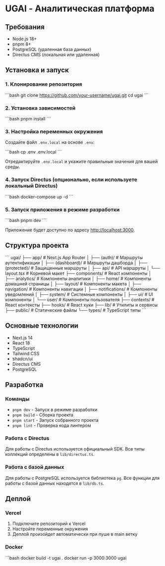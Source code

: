 # UGAI - Аналитическая платформа

## Требования

- Node.js 18+ 
- pnpm 8+
- PostgreSQL (удаленная база данных)
- Directus CMS (локальная или удаленная)

## Установка и запуск

### 1. Клонирование репозитория

\`\`\`bash
git clone https://github.com/your-username/ugai.git
cd ugai
\`\`\`

### 2. Установка зависимостей

\`\`\`bash
pnpm install
\`\`\`

### 3. Настройка переменных окружения

Создайте файл `.env.local` на основе `.env`:

\`\`\`bash
cp .env .env.local
\`\`\`

Отредактируйте `.env.local` и укажите правильные значения для вашей среды.

### 4. Запуск Directus (опционально, если используете локальный Directus)

\`\`\`bash
docker-compose up -d
\`\`\`

### 5. Запуск приложения в режиме разработки

\`\`\`bash
pnpm dev
\`\`\`

Приложение будет доступно по адресу [http://localhost:3000](http://localhost:3000).

## Структура проекта

\`\`\`
ugai/
├── app/                  # Next.js App Router
│   ├── (auth)/           # Маршруты аутентификации
│   ├── (dashboard)/      # Маршруты дашборда
│   ├── (protected)/      # Защищенные маршруты
│   ├── api/              # API маршруты
│   └── layout.tsx        # Корневой макет
├── components/           # React компоненты
│   ├── analytics/        # Компоненты аналитики
│   ├── home/             # Компоненты домашней страницы
│   ├── layout/           # Компоненты макета
│   ├── navigation/       # Компоненты навигации
│   ├── notifications/    # Компоненты уведомлений
│   ├── system/           # Системные компоненты
│   ├── ui/               # UI компоненты
│   └── user/             # Компоненты пользователя
├── contexts/             # React контексты
├── hooks/                # React хуки
├── lib/                  # Утилиты и сервисы
├── public/               # Статические файлы
└── types/                # TypeScript типы
\`\`\`

## Основные технологии

- Next.js 14
- React 18
- TypeScript
- Tailwind CSS
- shadcn/ui
- Directus CMS
- PostgreSQL

## Разработка

### Команды

- `pnpm dev` - Запуск в режиме разработки
- `pnpm build` - Сборка проекта
- `pnpm start` - Запуск собранного проекта
- `pnpm lint` - Проверка кода линтером

### Работа с Directus

Для работы с Directus используется официальный SDK. Все типы коллекций определены в `lib/directus.ts`.

### Работа с базой данных

Для работы с PostgreSQL используется библиотека `pg`. Все функции для работы с базой данных находятся в `lib/db.ts`.

## Деплой

### Vercel

1. Подключите репозиторий к Vercel
2. Настройте переменные окружения
3. Деплой произойдет автоматически при пуше в main ветку

### Docker

\`\`\`bash
docker build -t ugai .
docker run -p 3000:3000 ugai
